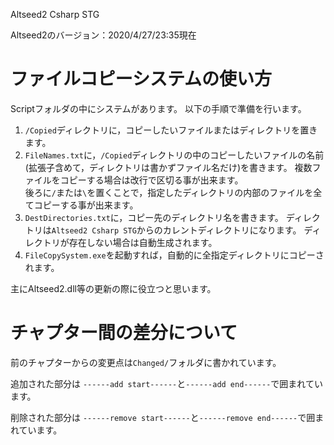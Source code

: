 Altseed2 Csharp STG

Altseed2のバージョン：2020/4/27/23:35現在

# ファイルコピーシステムの使い方

Scriptフォルダの中にシステムがあります。
以下の手順で準備を行います。

1. `/Copied`ディレクトリに，コピーしたいファイルまたはディレクトリを置きます。
1. `FileNames.txt`に，`/Copied`ディレクトリの中のコピーしたいファイルの名前(拡張子含めて，ディレクトリは書かずファイル名だけ)を書きます。  複数ファイルをコピーする場合は改行で区切る事が出来ます。   
後ろに`/`または`\`を置くことで，指定したディレクトリの内部のファイルを全てコピーする事が出来ます。
1. `DestDirectories.txt`に，コピー先のディレクトリ名を書きます。  ディレクトリは`Altseed2 Csharp STG`からのカレントディレクトリになります。  ディレクトリが存在しない場合は自動生成されます。
1. `FileCopySystem.exe`を起動すれば，自動的に全指定ディレクトリにコピーされます。

主にAltseed2.dll等の更新の際に役立つと思います。

# チャプター間の差分について

前のチャプターからの変更点は`Changed/`フォルダに書かれています。

追加された部分は
`------add start------`と`------add end------`で囲まれています。

削除された部分は
`------remove start------`と`------remove end------`で囲まれています。